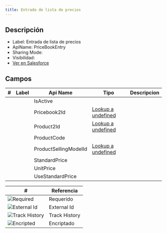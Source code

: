 ```yaml
---
title: Entrada de lista de precios
---
```


<!-- START autogenerated-object -->

## Descripción



- Label: Entrada de lista de precios
- ApiName: PriceBookEntry
- Sharing Mode: 
- Visibilidad: 
- [Ver en Salesforce](https://test.salesforce.com/lightning/setup/ObjectManager/lookupRedirect?lookup=entityByApiName&apiName=PriceBookEntry)

## Campos

| #   | Label | Api Name | Tipo | Descripcion |
| --- | ----- | -------- | ---- | ----------- |
| <div class="icons"></div> |  | IsActive |  |  <ul></ul> |
| <div class="icons"></div> |  | Pricebook2Id | [Lookup a undefined](/diccionarios/objects/undefined) |  <ul></ul> |
| <div class="icons"></div> |  | Product2Id | [Lookup a undefined](/diccionarios/objects/undefined) |  <ul></ul> |
| <div class="icons"></div> |  | ProductCode |  |  <ul></ul> |
| <div class="icons"></div> |  | ProductSellingModelId | [Lookup a undefined](/diccionarios/objects/undefined) |  <ul></ul> |
| <div class="icons"></div> |  | StandardPrice |  |  <ul></ul> |
| <div class="icons"></div> |  | UnitPrice |  |  <ul></ul> |
| <div class="icons"></div> |  | UseStandardPrice |  |  <ul></ul> |

| #                                                              | Referencia    |
| -------------------------------------------------------------- | ------------- |
| <div class="icons">![Required](/img/lock_60.png)</div>         | Requerido     |
| <div class="icons">![Esternal Id](/img/database_60.png)</div>  | External Id   |
| <div class="icons">![Track History](/img/tracker_60.png)</div> | Track History |
| <div class="icons">![Encripted](/img/password_60.png)</div>    | Encriptado    |

<!-- END autogenerated-object -->
